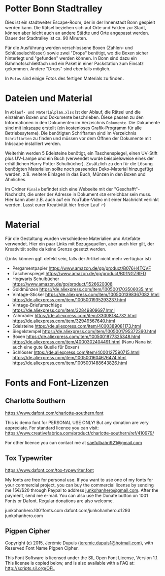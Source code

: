 # Potter Bonn Stadtralley

Dies ist ein stadtweiter Escape-Room, der in der Innenstadt Bonn gespielt werden kann. Die Rätsel beziehen sich auf Orte und Fakten zur Stadt, können aber leicht auch an andere Städte und Orte angepasst werden. Dauer der Stadtralley ist ca. 90 Minuten.

Für die Ausführung werden verschlossene Boxen (Zahlen- und Schlüsselschlösser) sowie zwei "Drops" benötigt, wo die Boxen sicher hinterlegt und "gefunden" werden können. In Bonn sind dazu ein Bahnhofsschließfach und ein Paket in einer Packstation zum Einsatz gekommen. Andere "Drops" sind ebenfalls möglich.

In `Fotos` sind einige Fotos des fertigen Materials zu finden.

# Dateien und Material

In `Ablauf- und Materialplan.xlsx` ist der Ablauf, die Rätsel und die einzelnen Boxen und Dokumente beschrieben. Diese passen zu den Informationen in den Dokumenten im Verzeichnis `Dokumente`. Die Dokumente sind mit [Inkscape](https://inkscape.org/de/) erstellt (ein kostenloses Grafik-Programm für alle Betriebssyteme). Die benötigten Schriftarten sind im Verzeichnis `Schriftarten` zu finden und müssen vor dem Öffnen der Dokumente mit Inkscape installiert werden.

Weiterhin werden 5 Edelsteine benötigt, ein Taschenspiegel, einen UV-Stift plus UV-Lampe und ein Buch (verwendet wurde beispielsweise eines der erhältlichen Harry Potter Schulbücher). Zusätzlich zu den für die Lösung benötigten Materialien sollte noch passendes Deko-Material hinzugefügt werden, z.B. weitere Einlagen in das Buch, Münzen in den Boxen und Ähnliches.

Im Ordner `Finale` befindet sich eine Webseite mit der "Geschafft"-Nachricht, die unter der Adresse in Dokument `d10` erreichbar sein muss. Hier kann aber z.B. auch auf ein YouTube-Video mit einer Nachricht verlinkt werden. Lasst eurer Kreativität hier freien Lauf :-)

# Material

Für die Gestaltung wurden verschiedene Materialien und Artefakte verwendet. Hier ein paar Links mit Bezugsquellen, aber auch hier gilt, der Kreativität sollte da keine Grenze gesetzt werden.

(Links können ggf. defekt sein, falls der Artikel nicht mehr verfügbar ist)

* Pergamentpapier 
  https://www.amazon.de/gp/product/B076H4TQVF
* Taschenspiegel
  https://www.amazon.de/gp/product/B01NGZRIFD
* Hogwarts Schulbücher
  https://www.amazon.de/gp/product/1526620308
* Goldmünzen
  https://de.aliexpress.com/item/1005001703506035.html
* Vintage-Sticker
  https://de.aliexpress.com/item/1005001398367082.html
  https://de.aliexpress.com/item/1005001935293237.html
* Vintage-Briefumschläge
  https://de.aliexpress.com/item/32849809697.html
* Zahnräder
  https://de.aliexpress.com/item/33008184732.html
  https://de.aliexpress.com/item/32949567640.html
* Edelsteine
  https://de.aliexpress.com/item/4000389081173.html
* Siegelstempel
  https://de.aliexpress.com/item/1005001795372360.html
* Boxen
  https://de.aliexpress.com/item/1005001877325348.html
  https://de.aliexpress.com/item/4000302404491.html 
  (Nanu Nana ist auch eine gute Quelle für Boxen)
* Schlösser
  https://de.aliexpress.com/item/4000127590715.html
  https://de.aliexpress.com/item/1005001604676474.html
  https://de.aliexpress.com/item/1005001488643826.html

# Fonts and Font-Lizenzen

## Charlotte Southern
https://www.dafont.com/charlotte-southern.font

This is demo font for PERSONAL USE ONLY! But any donation are very appreciate. For standard licence you can visit:
https://www.creativefabrica.com/product/charlotte-southern/ref/410979/

For other licence you can contact me at saefulbahri921@gmail.com

## Tox Typewriter
https://www.dafont.com/tox-typewriter.font

My fonts are free for personal use. If you want  to use one of my fonts for your commercial project, you can buy the commercial license by sending me 15€/$20 through Paypal to address junkohanhero@gmail.com. After the payment, send me e-mail. You can also use the Donate button on 1001 Fonts or Dafont. Regular donations are also welcome.

junkohanhero.1001fonts.com
dafont.com/junkohanhero.d1293
junkohanhero.com

## Pigpen Cipher
Copyright (c) 2015, Jérémie Dupuis (jeremie.dupuis1@hotmail.com),
with Reserved Font Name Pigpen Cipher.

This Font Software is licensed under the SIL Open Font License, Version 1.1.
This license is copied below, and is also available with a FAQ at:
http://scripts.sil.org/OFL